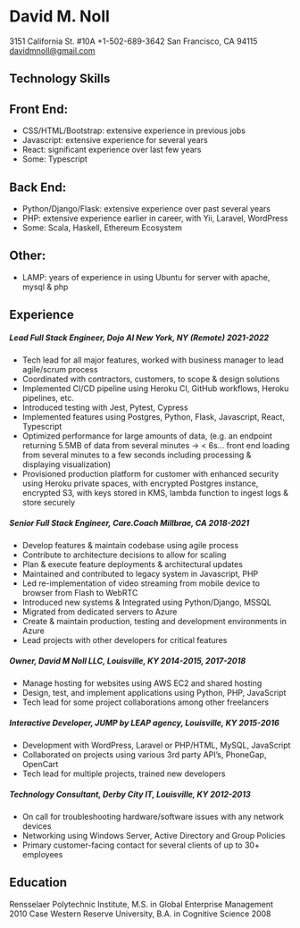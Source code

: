 # David M. Noll

3151 California St. #10A +1-502-689-3642
San Francisco, CA 94115 davidmnoll@gmail.com

Technology Skills
---
## Front End:
- CSS/HTML/Bootstrap: extensive experience in previous jobs
- Javascript: extensive experience for several years
- React: significant experience over last few years
- Some: Typescript

## Back End:
- Python/Django/Flask: extensive experience over past several years
- PHP: extensive experience earlier in career, with Yii, Laravel, WordPress
- Some: Scala, Haskell, Ethereum Ecosystem

## Other:
- LAMP: years of experience in using Ubuntu for server with apache, mysql & php

Experience
---

##### Lead Full Stack Engineer, Dojo AI New York, NY (Remote) 2021-2022
- Tech lead for all major features, worked with business manager to lead agile/scrum process
- Coordinated with contractors, customers, to scope & design solutions
- Implemented CI/CD pipeline using Heroku CI, GitHub workflows, Heroku pipelines, etc.
- Introduced testing with Jest, Pytest, Cypress
- Implemented features using Postgres, Python, Flask, Javascript, React, Typescript
- Optimized performance for large amounts of data, (e.g. an endpoint returning 5.5MB of data from several minutes -> < 6s... front end loading from several minutes to a few seconds including processing & displaying visualization)
- Provisioned production platform for customer with enhanced security using Heroku private spaces, with encrypted Postgres instance, encrypted S3, with keys stored in KMS, lambda function to ingest logs & store securely

##### Senior Full Stack Engineer, Care.Coach Millbrae, CA 2018-2021
- Develop features & maintain codebase using agile process
- Contribute to architecture decisions to allow for scaling
- Plan & execute feature deployments & architectural updates
- Maintained and contributed to legacy system in Javascript, PHP
- Led re-implementation of video streaming from mobile device to browser from Flash to WebRTC
- Introduced new systems & Integrated using Python/Django, MSSQL
- Migrated from dedicated servers to Azure
- Create & maintain production, testing and development environments in Azure
- Lead projects with other developers for critical features

##### Owner, David M Noll LLC, Louisville, KY 2014-2015, 2017-2018
- Manage hosting for websites using AWS EC2 and shared hosting
- Design, test, and implement applications using Python, PHP, JavaScript
- Tech lead for some project collaborations among other freelancers

##### Interactive Developer, JUMP by LEAP agency, Louisville, KY 2015-2016
- Development with WordPress, Laravel or PHP/HTML, MySQL, JavaScript
- Collaborated on projects using various 3rd party API’s, PhoneGap, OpenCart
- Tech lead for multiple projects, trained new developers

##### Technology Consultant, Derby City IT, Louisville, KY 2012-2013
- On call for troubleshooting hardware/software issues with any network devices
- Networking using Windows Server, Active Directory and Group Policies
- Primary customer-facing contact for several clients of up to 30+ employees


Education
---
Rensselaer Polytechnic Institute, M.S. in Global Enterprise Management 2010
Case Western Reserve University, B.A. in Cognitive Science 2008